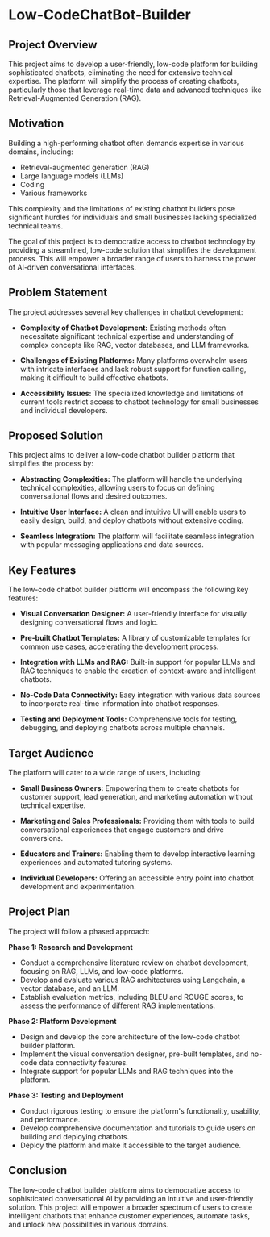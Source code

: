 # Low-CodeChatBot-Builder

## Project Overview

This project aims to develop a user-friendly, low-code platform for building sophisticated chatbots, eliminating the need for extensive technical expertise. The platform will simplify the process of creating chatbots, particularly those that leverage real-time data and advanced techniques like Retrieval-Augmented Generation (RAG).

## Motivation

Building a high-performing chatbot often demands expertise in various domains, including:

-   Retrieval-augmented generation (RAG)
-   Large language models (LLMs)
-   Coding
-   Various frameworks

This complexity and the limitations of existing chatbot builders pose significant hurdles for individuals and small businesses lacking specialized technical teams. 

The goal of this project is to democratize access to chatbot technology by providing a streamlined, low-code solution that simplifies the development process. This will empower a broader range of users to harness the power of AI-driven conversational interfaces.

## Problem Statement

The project addresses several key challenges in chatbot development:

-   **Complexity of Chatbot Development:** Existing methods often necessitate significant technical expertise and understanding of complex concepts like RAG, vector databases, and LLM frameworks.

-   **Challenges of Existing Platforms:** Many platforms overwhelm users with intricate interfaces and lack robust support for function calling, making it difficult to build effective chatbots.

-   **Accessibility Issues:** The specialized knowledge and limitations of current tools restrict access to chatbot technology for small businesses and individual developers.

## Proposed Solution

This project aims to deliver a low-code chatbot builder platform that simplifies the process by:

-   **Abstracting Complexities:** The platform will handle the underlying technical complexities, allowing users to focus on defining conversational flows and desired outcomes.

-   **Intuitive User Interface:** A clean and intuitive UI will enable users to easily design, build, and deploy chatbots without extensive coding.

-   **Seamless Integration:**  The platform will facilitate seamless integration with popular messaging applications and data sources.

## Key Features

The low-code chatbot builder platform will encompass the following key features:

-   **Visual Conversation Designer:** A user-friendly interface for visually designing conversational flows and logic.

-   **Pre-built Chatbot Templates:** A library of customizable templates for common use cases, accelerating the development process.

-   **Integration with LLMs and RAG:** Built-in support for popular LLMs and RAG techniques to enable the creation of context-aware and intelligent chatbots.

-   **No-Code Data Connectivity:** Easy integration with various data sources to incorporate real-time information into chatbot responses.

-   **Testing and Deployment Tools:** Comprehensive tools for testing, debugging, and deploying chatbots across multiple channels.

## Target Audience

The platform will cater to a wide range of users, including:

-   **Small Business Owners:** Empowering them to create chatbots for customer support, lead generation, and marketing automation without technical expertise.

-   **Marketing and Sales Professionals:** Providing them with tools to build conversational experiences that engage customers and drive conversions.

-   **Educators and Trainers:**  Enabling them to develop interactive learning experiences and automated tutoring systems.

-   **Individual Developers:** Offering an accessible entry point into chatbot development and experimentation.

## Project Plan

The project will follow a phased approach:

**Phase 1: Research and Development**

*   Conduct a comprehensive literature review on chatbot development, focusing on RAG, LLMs, and low-code platforms.
*   Develop and evaluate various RAG architectures using Langchain, a vector database, and an LLM.
*   Establish evaluation metrics, including BLEU and ROUGE scores, to assess the performance of different RAG implementations.

**Phase 2: Platform Development**

*   Design and develop the core architecture of the low-code chatbot builder platform.
*   Implement the visual conversation designer, pre-built templates, and no-code data connectivity features.
*   Integrate support for popular LLMs and RAG techniques into the platform.

**Phase 3: Testing and Deployment**

*   Conduct rigorous testing to ensure the platform's functionality, usability, and performance.
*   Develop comprehensive documentation and tutorials to guide users on building and deploying chatbots.
*   Deploy the platform and make it accessible to the target audience.

## Conclusion

The low-code chatbot builder platform aims to democratize access to sophisticated conversational AI by providing an intuitive and user-friendly solution. This project will empower a broader spectrum of users to create intelligent chatbots that enhance customer experiences, automate tasks, and unlock new possibilities in various domains.
